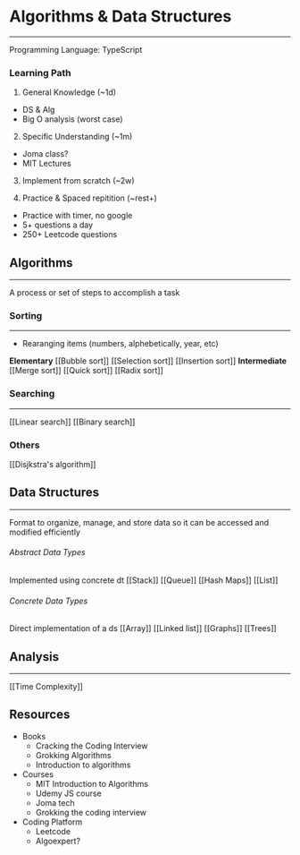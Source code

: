 # Algorithms & Data Structures
--- 
Programming Language: TypeScript

### Learning Path
1. General Knowledge (~1d)
- DS & Alg 
- Big O analysis (worst case)

2. Specific Understanding (~1m)
- Joma class?
- MIT Lectures

3. Implement from scratch (~2w)

4. Practice & Spaced repitition (~rest+)
- Practice with timer, no google
- 5+ questions a day
- 250+ Leetcode questions

## Algorithms
---
A process or set of steps to accomplish a task

### Sorting
---
- Rearanging items (numbers, alphebetically, year, etc)

**Elementary**
[[Bubble sort]]
[[Selection sort]]
[[Insertion sort]]
**Intermediate**
[[Merge sort]]
[[Quick sort]]
[[Radix sort]]

### Searching
---
[[Linear search]]
[[Binary search]]

### Others
[[Disjkstra's algorithm]]


## Data Structures
---
Format to organize, manage, and store data so it can be accessed and modified efficiently

###### Abstract Data Types
Implemented using concrete dt
[[Stack]]
[[Queue]]
[[Hash Maps]]
[[List]]

###### Concrete Data Types
Direct implementation of a ds
[[Array]]
[[Linked list]]
[[Graphs]]
[[Trees]]

## Analysis
---
[[Time Complexity]]



## Resources
- Books
	- Cracking the Coding Interview
	- Grokking Algorithms
	- Introduction to algorithms
- Courses 
	- MIT Introduction to Algorithms 
	- Udemy JS course
	- Joma tech
	- Grokking the coding interview
- Coding Platform
	- Leetcode
	- Algoexpert?
